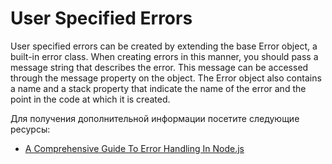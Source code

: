 # User Specified Errors

User specified errors can be created by extending the base Error object, a built-in error class. When creating errors in this manner, you should pass a message string that describes the error. This message can be accessed through the message property on the object. The Error object also contains a name and a stack property that indicate the name of the error and the point in the code at which it is created.

Для получения дополнительной информации посетите следующие ресурсы:

- [A Comprehensive Guide To Error Handling In Node.js](https://www.honeybadger.io/blog/errors-nodejs/)
